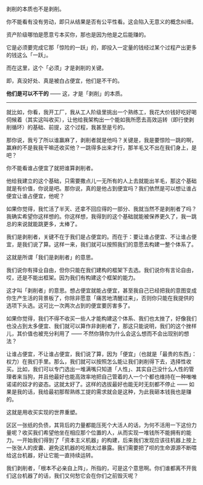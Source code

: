 剥削的本质也不是剥削。

你不能看有没有劳动，即只从结果是否有公平性看。这会陷入无意义的概念纠缠。

资产阶级哪怕是愿意亏本买你，那也是因为他是之后能赚的。

它是必须要完成它那「惊险的一跃」的，即投入一定量的钱经过某个过程产出更多的钱这么「一跃」。

而在这里，这个「必须」才是剥削的关键。

即，真没好处、真是被白占便宜，他们是不干的。

**他们是可以不干的** —— 这，才是「剥削」的本质。​

----

就比如，你看，我开工厂，我从工人阶级里挑出一个熟练工，我花大价钱好吃好喝伺候着（其实这叫收买），让他给我架构出一个能如我所愿去高效运转（即行使剥削循环）的基础、前提，这个过程，我甚至是亏的。

那你说，我亏了所以谁赢麻了，剥削者就是他吗？关键是，我是要惊险一跳的啊，赢麻的不是我我干嘛还收买他？一跳得多出来才行，那羊毛又不出在我们身上，是吧？

你不能看谁占便宜了就把谁算剥削者。

他给我建立的这个基础，只需要撒点儿一无所有的人上去就能出羊毛，那这个基础就是有价值，你说是吧。那你说，真的是他占到便宜吗？我们依然是可以想让谁占便宜让谁占便宜，他呢？

如果你觉得，我忙活了半天、还拿不回应得的一部分、我就当然不是剥削者了吗？我确实希望你这样想的。你这样想，我得到的这个基础就能被保养更久了，我一跳总的来说就能跳更多，太棒了。

我们是剥削者，关键不在于我们是占便宜的。而在于：要让谁占便宜、不让谁占便宜，是我们说了算。这样一来，我们就可以按照我们的意愿去构建一整个体系了。

这就是所谓「我们是剥削者」的意思。

我们说你有择业自由，但你只能在我们建构的框架下去选。我们说你有言论自由，哎，还是不能出框架。因为我们有构建这个框架的能力。

这才叫「剥削者」的意思。想占便宜就能占便宜，甚至我自己已经把我的意图变成你生产生活的背景板了，你除非愿意「痛苦地清醒过来」，否则你只能在我提供的选项下头选。这可比一次两次占到的便宜要厉害多了。

如果你觉得，我们不得不收买一些人才能构建这个体系、我们也太挫了，好像我们也没占到太多便宜、我们就可以算作非剥削者了，那这只能说明，我们的这个挫样儿，其价值也被充分利用了 —— 不然你猜你为什么会这么想而不会出现别的想法？

让谁占便宜，不让谁占便宜，我们说了算，因为「便宜」（也就是「最贵的东西」：权力）在我们手里。那么，我们就可以按照怎么能让我们剥削得下去，选择性收买。比如，我们可以专门选出一堆满嘴只知道「人性」、其实自己没什么人性的管理者来当狗，并且他最好也能高效率地把自己管着的人一个个都也维持在一种唯唯诺诺的奴才的姿态。这就太好了。这样的选拔最好也能无时无刻都不停止 —— 如果是我的话，我给最初那帮熟练工提的需求就会是这种，为此我砸本钱我也是赚的。

这就是用收买实现的世界重塑。

区区一张纸的负债，其背后的力量都能压死个大活人的话，为何不活用一下这份力量呢？收买我们希望他坐在相应那个位置的人，从而实现一堆钱所不能拥有的能力。一开始我们得到了「资本主义机器」的构建，后来我们发现应该往机器上按上一张张人的皮囊、避免这机器的吃相太过暴露。我们需要把了呗的生命源源不断喂给这台机器，好让它能一直持续运转。

我们剥削者，「根本不必亲自上阵」，所指的，可是这个意思啊。你们谁都离不开我们这台机器了的话，我们又何愁它会在你们之前毁灭呢？

